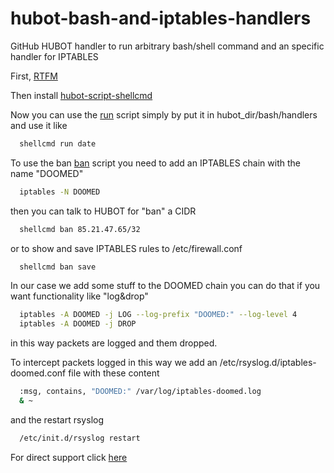 # hubot-bash-and-iptables-handlers
GitHub HUBOT handler to run arbitrary bash/shell command and an specific handler for IPTABLES

First, [RTFM](https://hubot.github.com/)

Then install [hubot-script-shellcmd](https://www.npmjs.com/package/hubot-script-shellcmd/)

Now you can use the [run]() script simply by put it in hubot_dir/bash/handlers and use it like
```bash
  shellcmd run date
```

To use the ban [ban]() script you need to add an IPTABLES chain with the name "DOOMED"
```bash
  iptables -N DOOMED
```

then you can talk to HUBOT for "ban" a CIDR
```bash
  shellcmd ban 85.21.47.65/32
```

or to show and save IPTABLES rules to /etc/firewall.conf
```bash
  shellcmd ban save
```

In our case we add some stuff to the DOOMED chain you can do that if you want functionality like "log&drop"
```bash
  iptables -A DOOMED -j LOG --log-prefix "DOOMED:" --log-level 4
  iptables -A DOOMED -j DROP
```
in this way packets are logged and them dropped.

To intercept packets logged in this way we add an /etc/rsyslog.d/iptables-doomed.conf file with these content
```bash
  :msg, contains, "DOOMED:" /var/log/iptables-doomed.log
  & ~
```
and the restart rsyslog
```bash
  /etc/init.d/rsyslog restart
```

For direct support click [here](http://hubs.ly/H01ldz50)
